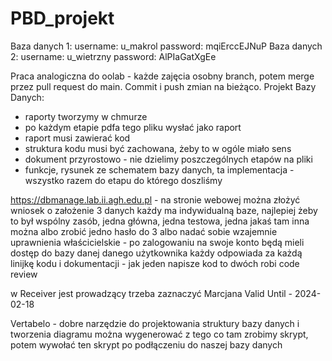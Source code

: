 # PBD_projekt


Baza danych 1: username: u_makrol password: mqiErccEJNuP
Baza danych 2: username: u_wietrzny password: AlPIaGatXgEe


Praca analogiczna do oolab - każde zajęcia osobny branch, potem merge przez pull request do main.
Commit i push zmian na bieżąco.
Projekt Bazy Danych:
- raporty tworzymy w chmurze 
- po każdym etapie pdfa tego pliku wysłać jako raport
- raport musi zawierać kod
- struktura kodu musi być zachowana, żeby to w ogóle miało sens
- dokument przyrostowo - nie dzielimy poszczególnych etapów na pliki
- funkcje, rysunek ze schematem bazy danych, ta implementacja - wszystko razem do etapu do którego doszliśmy

https://dbmanage.lab.ii.agh.edu.pl - na stronie webowej można złożyć wniosek o założenie 3 danych
każdy ma indywidualną baze, najlepiej żeby to był wspólny zasób, jedna główna, jedna testowa, jedna jakaś tam inna
można albo zrobić jedno hasło do 3
albo nadać sobie wzajemnie uprawnienia właścicielskie - po zalogowaniu na swoje konto będą mieli dostęp do 
bazy danej danego użytkownika
każdy odpowiada za każdą linijkę kodu i dokumentacji - jak jeden napisze kod to dwóch robi code review

w Receiver jest prowadzący trzeba zaznaczyć Marcjana
Valid Until - 2024-02-18

Vertabelo - dobre narzędzie do projektowania struktury bazy danych i tworzenia diagramu
można wygenerować z tego co tam zrobimy skrypt, potem wywołać ten skrypt po podłączeniu do naszej bazy danych